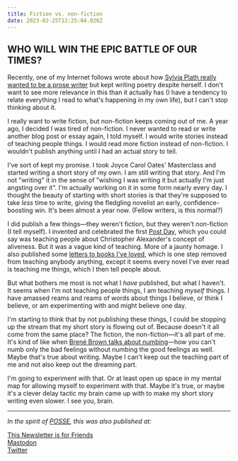 ```yaml
---
title: Fiction vs. non-fiction
date: 2023-02-25T12:25:04.026Z
---
```

## WHO WILL WIN THE EPIC BATTLE OF OUR TIMES?

Recently, one of my Internet follows wrote about how [Sylvia Plath really wanted to be a prose writer](https://winnielim.org/notes/should-we-follow-our-natural-inclinations/) but kept writing poetry despite herself. I don't want to see more relevance in this than it actually has (I have a tendency to relate everything I read to what's happening in my own life), but I can't stop thinking about it.

I really want to write fiction, but non-fiction keeps coming out of me. A year ago, I decided I was tired of non-fiction. I never wanted to read or write another blog post or essay again, I told myself. I would write stories instead of teaching people things. I would read more fiction instead of non-fiction. I wouldn't publish anything until I had an actual story to tell.

I've sort of kept my promise. I took Joyce Carol Oates' Masterclass and started writing a short story of my own. I am still writing that story. And I'm not "writing" it in the sense of "wishing I was writing it but actually I'm just angsting over it". I'm actually working on it in some form nearly every day. I thought the beauty of starting with short stories is that they're supposed to take *less* time to write, giving the fledgling novelist an early, confidence-boosting win. It's been almost a year now. (Fellow writers, is this normal?)

I did publish a few things—they weren't fiction, but they weren't *non*-fiction (I tell myself). I invented and celebrated the first [Post Day](https://itspostday.com), which you could say was teaching people about Christopher Alexander's concept of aliveness. But it was a vague kind of teaching. More of a jaunty homage. I also published some [letters to books I've loved](https://lovenotetoabook.substack.com), which is one step removed from teaching anybody anything, except it seems every novel I've ever read is teaching me things, which I then tell people about. 

But what bothers me most is not what I *have* published, but what I haven't. It seems when I'm not teaching people things, I am teaching *myself* things. I have amassed reams and reams of words about things I believe, or think I believe, or am experimenting with and might believe one day. 

I'm starting to think that by not publishing these things, I could be stopping up the stream that my short story is flowing out of. Because doesn't it all come from the same place? The fiction, the non-fiction—it's all part of me. It's kind of like when [Brené Brown talks about numbing](https://onbeing.org/blog/brene-brown-on-leaning-into-our-vulnerability-video/)—how you can't numb only the bad feelings without numbing the good feelings as well. Maybe that's true about writing. Maybe I can't keep out the teaching part of me and not also keep out the dreaming part.

I'm going to experiment with that. Or at least open up space in my mental map for allowing myself to experiment with that. Maybe it's true, or maybe it's a clever delay tactic my brain came up with to make my short story writing even slower. I see you, brain.

---

*In the spirit of [POSSE](https://indieweb.org/POSSE), this was also published at:*

[This Newsletter is for Friends](https://buttondown.email/sarahavenir/archive/fiction-vs-non-fiction/)<br />
[Mastodon](https://tw.town/@sarahavenir/109927327904099271)<br />
[Twitter](https://twitter.com/sarahavenir/status/1629583661044736000)<br />